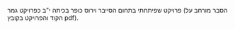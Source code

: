 פרויקט שפיתחתי בתחום הסייבר וירוס כופר בכיתה י"ב כפרויקט גמר (הסבר מורחב על הקוד והפרויקט בקובץ pdf).
